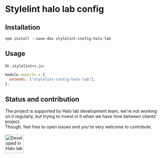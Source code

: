 # Stylelint halo lab config

## Installation
```
npm install --save-dev stylelint-config-halo-lab
```

## Usage
In ```.stylelintrc.js```:
```js
module.exports = {
  extends: ["stylelint-config-halo-lab"],
};
```

## Status and contribution
The project is supported by Halo lab development team, we're not working on it regularly, but trying to invest in it when we have time between clients' project. <br />
Though, feel free to open issues and you're very welcome to contribute. 
 <br />
  <br />
<a href="https://www.halo-lab.com/?utm_source=github-brifinator-3000">
    <img src="http://api.halo-lab.com/wp-content/uploads/dev_halo.svg" alt="Developed in Halo lab" height="60">
</a>
